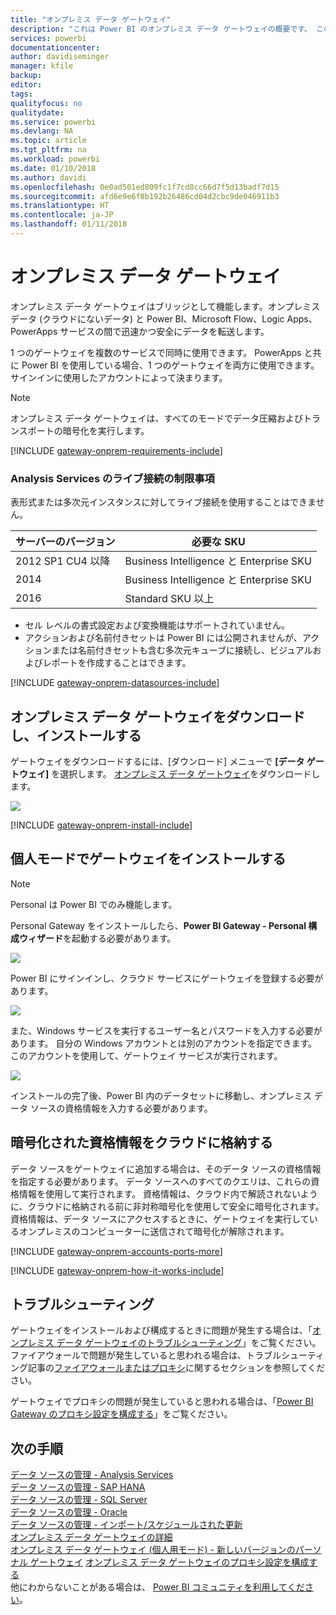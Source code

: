```yaml
---
title: "オンプレミス データ ゲートウェイ"
description: "これは Power BI のオンプレミス データ ゲートウェイの概要です。 このゲートウェイを使用し、DirectQuery データ ソースを操作できます。 また、このゲートウェイを使用し、オンプレミス データでクラウド データセットを更新できます。"
services: powerbi
documentationcenter: 
author: davidiseminger
manager: kfile
backup: 
editor: 
tags: 
qualityfocus: no
qualitydate: 
ms.service: powerbi
ms.devlang: NA
ms.topic: article
ms.tgt_pltfrm: na
ms.workload: powerbi
ms.date: 01/10/2018
ms.author: davidi
ms.openlocfilehash: 0e0ad501ed809fc1f7cd8cc66d7f5d13badf7d15
ms.sourcegitcommit: afd6e9e6f8b192b26486cd04d2cbc9de046911b3
ms.translationtype: HT
ms.contentlocale: ja-JP
ms.lasthandoff: 01/11/2018
---
```

# <a name="on-premises-data-gateway"></a>オンプレミス データ ゲートウェイ
オンプレミス データ ゲートウェイはブリッジとして機能します。オンプレミス データ (クラウドにないデータ) と Power BI、Microsoft Flow、Logic Apps、PowerApps サービスの間で迅速かつ安全にデータを転送します。

1 つのゲートウェイを複数のサービスで同時に使用できます。 PowerApps と共に Power BI を使用している場合、1 つのゲートウェイを両方に使用できます。 サインインに使用したアカウントによって決まります。

> [!NOTE]
> オンプレミス データ ゲートウェイは、すべてのモードでデータ圧縮およびトランスポートの暗号化を実行します。
> 
> 

<!-- Shared Requirements Include -->
[!INCLUDE [gateway-onprem-requirements-include](./includes/gateway-onprem-requirements-include.md)]

### <a name="limitations-of-analysis-services-live-connections"></a>Analysis Services のライブ接続の制限事項
表形式または多次元インスタンスに対してライブ接続を使用することはできません。

| **サーバーのバージョン** | **必要な SKU** |
| --- | --- |
| 2012 SP1 CU4 以降 |Business Intelligence と Enterprise SKU |
| 2014 |Business Intelligence と Enterprise SKU |
| 2016 |Standard SKU 以上 |

* セル レベルの書式設定および変換機能はサポートされていません。
* アクションおよび名前付きセットは Power BI には公開されませんが、アクションまたは名前付きセットも含む多次元キューブに接続し、ビジュアルおよびレポートを作成することはできます。

<!-- Shared Install steps Include -->
[!INCLUDE [gateway-onprem-datasources-include](./includes/gateway-onprem-datasources-include.md)]

## <a name="download-and-install-the-on-premises-data-gateway"></a>オンプレミス データ ゲートウェイをダウンロードし、インストールする
ゲートウェイをダウンロードするには、[ダウンロード] メニューで **[データ ゲートウェイ]** を選択します。 [オンプレミス データ ゲートウェイ](http://go.microsoft.com/fwlink/?LinkID=820925)をダウンロードします。

![](media/service-gateway-onprem/powerbi-download-data-gateway.png)

<!-- Shared Install steps Include -->
[!INCLUDE [gateway-onprem-install-include](./includes/gateway-onprem-install-include.md)]

## <a name="install-the-gateway-in-personal-mode"></a>個人モードでゲートウェイをインストールする
> [!NOTE]
> Personal は Power BI でのみ機能します。
> 
> 

Personal Gateway をインストールしたら、**Power BI Gateway - Personal 構成ウィザード**を起動する必要があります。

![](media/service-gateway-onprem/personal-gateway-launch-configuration.png)

Power BI にサインインし、クラウド サービスにゲートウェイを登録する必要があります。

![](media/service-gateway-onprem/personal-gateway-signin.png)

また、Windows サービスを実行するユーザー名とパスワードを入力する必要があります。 自分の Windows アカウントとは別のアカウントを指定できます。 このアカウントを使用して、ゲートウェイ サービスが実行されます。

![](media/service-gateway-onprem/personal-gateway-windows-service.png)

インストールの完了後、Power BI 内のデータセットに移動し、オンプレミス データ ソースの資格情報を入力する必要があります。

<a name="credentials"></a>

## <a name="storing-encrypted-credentials-in-the-cloud"></a>暗号化された資格情報をクラウドに格納する
データ ソースをゲートウェイに追加する場合は、そのデータ ソースの資格情報を指定する必要があります。 データ ソースへのすべてのクエリは、これらの資格情報を使用して実行されます。 資格情報は、クラウド内で解読されないように、クラウドに格納される前に非対称暗号化を使用して安全に暗号化されます。 資格情報は、データ ソースにアクセスするときに、ゲートウェイを実行しているオンプレミスのコンピューターに送信されて暗号化が解除されます。

<!-- Account and Port information -->
[!INCLUDE [gateway-onprem-accounts-ports-more](./includes/gateway-onprem-accounts-ports-more.md)]

<!-- How the gateway works -->
[!INCLUDE [gateway-onprem-how-it-works-include](./includes/gateway-onprem-how-it-works-include.md)]

## <a name="troubleshooting"></a>トラブルシューティング
ゲートウェイをインストールおよび構成するときに問題が発生する場合は、「[オンプレミス データ ゲートウェイのトラブルシューティング](service-gateway-onprem-tshoot.md)」をご覧ください。 ファイアウォールで問題が発生していると思われる場合は、トラブルシューティング記事の[ファイアウォールまたはプロキシ](service-gateway-onprem-tshoot.md#firewall-or-proxy)に関するセクションを参照してください。

ゲートウェイでプロキシの問題が発生していると思われる場合は、「[Power BI Gateway のプロキシ設定を構成する](service-gateway-proxy.md)」をご覧ください。

## <a name="next-steps"></a>次の手順
[データ ソースの管理 - Analysis Services](service-gateway-enterprise-manage-ssas.md)  
[データ ソースの管理 - SAP HANA](service-gateway-enterprise-manage-sap.md)  
[データ ソースの管理 - SQL Server](service-gateway-enterprise-manage-sql.md)  
[データ ソースの管理 - Oracle](service-gateway-onprem-manage-oracle.md)  
[データ ソースの管理 - インポート/スケジュールされた更新](service-gateway-enterprise-manage-scheduled-refresh.md)  
[オンプレミス データ ゲートウェイの詳細](service-gateway-onprem-indepth.md)  
[オンプレミス データ ゲートウェイ (個人用モード) - 新しいバージョンのパーソナル ゲートウェイ](service-gateway-personal-mode.md)
[オンプレミス データ ゲートウェイのプロキシ設定を構成する](service-gateway-proxy.md)  
他にわからないことがある場合は、 [Power BI コミュニティを利用してください](http://community.powerbi.com/)。

